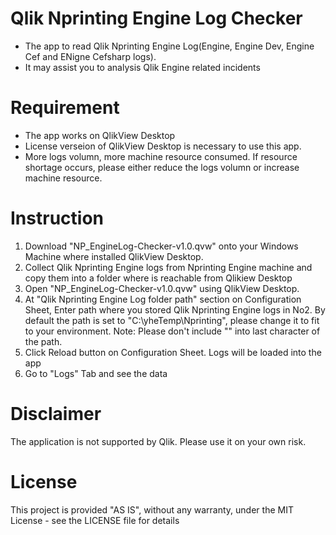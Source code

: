 # Qlik Nprinting Engine Log Checker
- The app to read Qlik Nprinting Engine Log(Engine, Engine Dev, Engine Cef and ENigne Cefsharp logs).
- It may assist you to analysis Qlik Engine related incidents

# Requirement
- The app works on QlikView Desktop
- License verseion of QlikView Desktop is necessary to use this app.
- More logs volumn, more machine resource consumed. If resource shortage occurs, please either reduce the logs volumn or increase machine resource. 

# Instruction
1. Download "NP_EngineLog-Checker-v1.0.qvw" onto your Windows Machine where installed QlikView Desktop.
2. Collect Qlik Nprinting Engine logs from Nprinting Engine machine and copy them into a folder where is reachable from Qlikiew Desktop
3. Open "NP_EngineLog-Checker-v1.0.qvw" using QlikView Desktop.
4. At "Qlik Nprinting Engine Log folder path" section on Configuration Sheet, Enter path where you stored Qlik Nprinting Engine logs in No2.
  By default the path is set to "C:\yheTemp\Nprinting", please change it to fit to your environment.
  Note: Please don't include "\" into last character of the path.  
5. Click Reload button on Configuration Sheet. Logs will be loaded into the app
6. Go to "Logs" Tab and see the data

# Disclaimer
The application is not supported by Qlik. Please use it on your own risk. 

# License
This project is provided "AS IS", without any warranty, under the MIT License - see the LICENSE file for details
